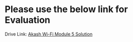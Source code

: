 # Please use the below link for Evaluation

Drive Link: [Akash Wi-Fi Module 5 Solution](https://drive.google.com/file/d/1hO_VSnWdwwaPxgLLurjS4hzryzg4hWx8/view?usp=sharing)
